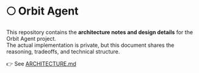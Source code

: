 # 🌕 Orbit Agent

This repository contains the **architecture notes and design details** for the Orbit Agent project.  
The actual implementation is private, but this document shares the reasoning, tradeoffs, and technical structure.  

👉 See [ARCHITECTURE.md](./architecture.md)
